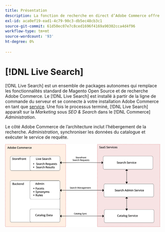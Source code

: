 ```yaml
---
title: Présentation
description: La fonction de recherche en direct d’Adobe Commerce offre une expérience de recherche rapide, super pertinente et intuitive.
exl-id: aca0ef19-ead1-4c79-90c3-db5ec48cb3c1
source-git-commit: 61d50ec07e7c8ced1696f4169a90302cca4d4f96
workflow-type: tm+mt
source-wordcount: '93'
ht-degree: 0%

---
```


# [!DNL Live Search]

[!DNL Live Search] est un ensemble de packages autonomes qui remplace les fonctionnalités standard de Magento Open Source et de recherche Adobe Commerce. Le [!DNL Live Search] est installé à partir de la ligne de commande du serveur et se connecte à votre installation Adobe Commerce en tant que [service](../landing/saas.md). Une fois le processus terminé, [!DNL Live Search] apparaît sur la *Marketing* sous *SEO &amp; Search* dans le [!DNL Commerce] *Administration*.

Le côté Adobe Commerce de l’architecture inclut l’hébergement de la recherche. *Administration*, synchroniser les données du catalogue et exécuter le service de requête.

![Schéma de l’architecture de la recherche en direct](assets/architecture-diagram.svg)
